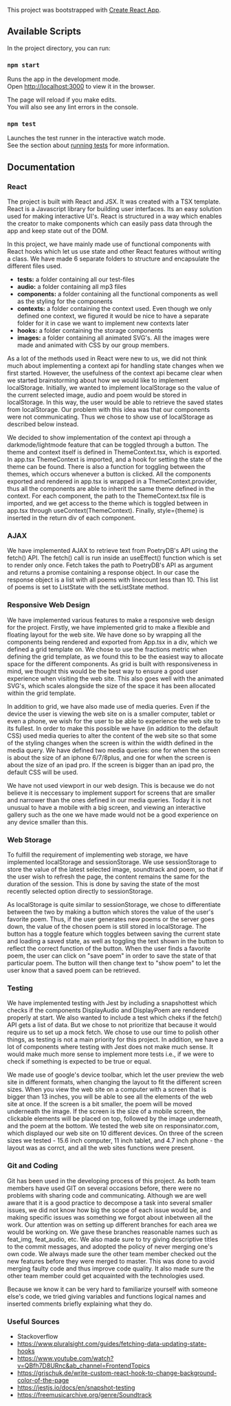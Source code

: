 This project was bootstrapped with [Create React App](https://github.com/facebook/create-react-app).

## Available Scripts

In the project directory, you can run:

### `npm start`

Runs the app in the development mode.<br />
Open [http://localhost:3000](http://localhost:3000) to view it in the browser.

The page will reload if you make edits.<br />
You will also see any lint errors in the console.

### `npm test`

Launches the test runner in the interactive watch mode.<br />
See the section about [running tests](https://facebook.github.io/create-react-app/docs/running-tests) for more information.

## Documentation

### React
The project is built with React and JSX. It was created with a TSX template. 
React is a Javascript library for building user interfaces. 
Its an easy solution used for making interactive UI's.
React is structured in a way which enables the creator to make components which can easily pass data through the app and keep state out of the DOM.

In this project, we have mainly made use of functional components with React hooks which let us use state and other React features without writing a class.
We have made 6 separate folders to structure and encapsulate the different files used.

*  **tests:** a folder containing all our test-files
*  **audio:** a folder containing all mp3 files
*  **components:** a folder containing all the functional components as well as the styling for the components
*  **contexts:** a folder containing the context used. Even though we only defined one context, we figured it would be nice to have a separate folder for it in case we want to implement new contexts later
*  **hooks:** a folder containing the storage components
*  **images:** a folder containing all animated SVG's. All the images were made and animated with CSS by our group members.

As a lot of the methods used in React were new to us, we did not think much about implementing a context api for handling state changes when we first started.
However, the usefulness of the context api became clear when we started brainstorming about how we would like to implement localStorage. 
Initially, we wanted to implement localStorage so the value of the current selected image, audio and poem would be stored in localStorage.
In this way, the user would be able to retrieve the saved states from localStorage.
Our problem with this idea was that our components were not communicating. Thus we chose to show use of localStorage as described below instead.

We decided to show implementation of the context api through a darkmode/lightmode feature that can be toggled through a button.
The theme and context itself is defined in ThemeContext.tsx, which is exported.
In app.tsx ThemeContext is imported, and a hook for setting the state of the theme can be found.
There is also a function for toggling between the themes, which occurs whenever a button is clicked.
All the components exported and rendered in app.tsx is wrapped in a ThemeContext.provider, thus all the components are able to inherit the same theme defined in the context.
For each component, the path to the ThemeContext.tsx file is imported, and we get access to the theme which is toggled between in app.tsx through useContext(ThemeContext).
Finally, style={theme} is inserted in the return div of each component.


### AJAX
We have implemented AJAX to retrieve text from PoetryDB's API using the fetch() API.
The fetch() call is run inside an useEffect() function which is set to render only once.
Fetch takes the path to PoetryDB's API as argument and returns a promise containing a response object.
In our case the response object is a list with all poems with linecount less than 10.
This list of poems is set to ListState with the setListState method.


### Responsive Web Design
We have implemented various features to make a responsive web design for the project.
Firstly, we have implemented grid to make a flexible and floating layout for the web site.
We have done so by wrapping all the components being rendered and exported from App.tsx in a div, which we defined a grid template on.
We chose to use the fractions metric when defining the grid template, as we found this to be the easiest way to allocate space for the different components.
As grid is built with responsiveness in mind, we thought this would be the best way to ensure a good user experience when visiting the web site.
This also goes well with the animated SVG's, which scales alongside the size of the space it has been allocated within the grid template.

In addition to grid, we have also made use of media queries. 
Even if the device the user is viewing the web site on is a smaller computer, tablet or even a phone, we wish for the user to be able to experience the web site to its fullest.
In order to make this possible we have (in addition to the default CSS) used media queries to alter the content of the web site so that some of the styling changes when the screen is within the width defined in the media query.
We have defined two media queries: one for when the screen is about the size of an iphone 6/7/8plus, and one for when the screen is about the size of an ipad pro.
If the screen is bigger than an ipad pro, the default CSS will be used.

We have not used viewport in our web design. 
This is because we do not believe it is neccessary to implement support for screens that are smaller and narrower than the ones defined in our media queries.
Today it is not unusual to have a mobile with a big screen, and viewing an interactive gallery such as the one we have made would not be a good experience on any device smaller than this.

### Web Storage
To fulfill the requirement of implementing web storage, we have implemented localStorage and sessionStorage.
We use sessionStorage to store the value of the latest selected image, soundtrack and poem, so that if the user wish to refresh the page, the content remains the same for the duration of the session.
This is done by saving the state of the most recently selected option directly to sessionStorage.

As localStorage is quite similar to sessionStorage, we chose to differentiate between the two by making a button which stores the value of the user's favorite poem.
Thus, if the user generates new poems or the server goes down, the value of the chosen poem is still stored in localStorage. 
The button has a toggle feature which toggles between saving the current state and loading a saved state, as well as toggling the text shown in the button to reflect the correct function of the button.
When the user finds a favorite poem, the user can click on "save poem" in order to save the state of that particular poem. 
The button will then change text to "show poem" to let the user know that a saved poem can be retrieved. 

### Testing
We have implemented testing with Jest by including a snapshottest which checks if the components DisplayAudio and DisplayPoem are rendered properly at start.
We also wanted to include a test which cheks if the fetch() API gets a list of data.
But we chose to not prioritize that because it would require us to set up a mock fetch. 
We chose to use our time to polish other things, as testing is not a main priority for this project.
In addition, we have a lot of components where testing with Jest does not make much sense.
It would make much more sense to implement more tests i.e., if we were to check if something is expected to be true or equal.

We made use of google's device toolbar, which let the user preview the web site in different formats, when changing the layout to fit the different screen sizes.
When you view the web site on a computer with a screen that is bigger than 13 inches, you will be able to see all the elements of the web site at once.
If the screen is a bit smaller, the poem will be moved underneath the image. If the screen is the size of a mobile screen, the clickable elements will be placed on top, followed by the image underneath, and the poem at the bottom.
We tested the web site on responsinator.com, which displayed our web site on 10 different devices.
On three of the screen sizes we tested - 15.6 inch computer, 11 inch tablet, and 4.7 inch phone - the layout was as corrct, and all the web sites functions were present.

### Git and Coding
Git has been used in the developing process of this project.
As both team members have used GIT on several occasions before, there were no problems with sharing code and communicating.
Although we are well aware that it is a good practice to decompose a task into several smaller issues, we did not know how big the scope of each issue would be, and making specific issues was something we forgot about inbetween all the work.
Our attention was on setting up different branches for each area we would be working on. 
We gave these branches reasonable names such as feat_img, feat_audio, etc.
We also made sure to try giving descriptive titles to the commit messages, and adopted the policy of never merging one's own code.
We always made sure the other team member checked out the new features before they were merged to master. 
This was done to avoid merging faulty code and thus improve code quality. 
It also made sure the other team member could get acquainted with the technologies used.

Because we know it can be very hard to familiarize yourself with someone else's code, we tried giving variables and functions logical names and inserted comments briefly explaining what they do.

### Useful Sources
*  Stackoverflow
*  https://www.pluralsight.com/guides/fetching-data-updating-state-hooks
*  https://www.youtube.com/watch?v=QBfh7D8URnc&ab_channel=FrontendTopics
*  https://grischuk.de/write-custom-react-hook-to-change-background-color-of-the-page
*  https://jestjs.io/docs/en/snapshot-testing
*  https://freemusicarchive.org/genre/Soundtrack
